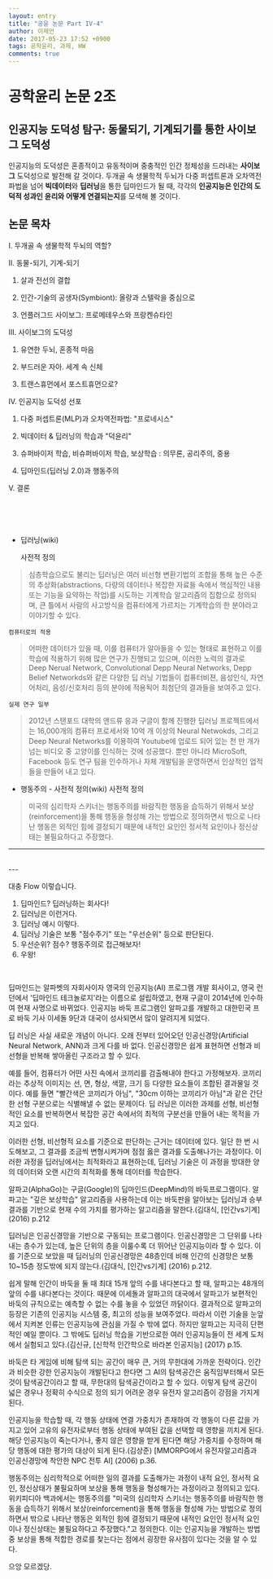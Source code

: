 ```yaml
---
layout: entry
title: "공윤 논문 Part IV-4"
author: 이제언
date: 2017-05-23 17:52 +0900
tags: 공학윤리, 과제, HW
comments: true
---
```


# 공학윤리 논문 2조
## 인공지능 도덕성 탐구: 동물되기, 기계되기를 통한 사이보그 도덕성

 인공지능의 도덕성은 혼종적이고 유동적이며 중충적인 인간 정체성을 드러내는 **사이보그** 도덕성으로 발전해 갈 것이다. 두개골 속 생물학적 두뇌가 다중 퍼셉트론과 오차역전파법을 넘어 **빅데이터**와 **딥러닝**을 통한 딥마인드가 될 때, 각각의 **인공지능은 인간의 도덕적 성과인 윤리와 어떻게 연결되는지**를 모색해 볼 것이다.

## 논문 목차
I. 두개골 속 생물학적 두뇌의 역할?

II. 동물-되기, 기계-되기

  1. 살과 전선의 결합

  2. 인간-기술의 공생자(Symbiont): 올랑과 스텔락을 중심으로

  3. 언플러그드 사이보그: 프로메테우스와 프랑켄슈타인

III. 사이보그의 도덕성

  1. 유연한 두뇌, 혼종적 마음

  2. 부드러운 자아. 세계 속 신체

  3. 트랜스휴먼에서 포스트휴먼으로?

IV. 인공지능 도덕성 선포

  1. 다중 퍼셉트론(MLP)과 오차역전파법: "프로네시스"

  2. 빅데이터 & 딥러닝의 학습과 "덕윤리"

  3. 슈퍼바이저 학습, 비슈퍼바이저 학습, 보상학습 : 의무론, 공리주의, 중용

  4. 딥마인드(딥러닝 2.0)과 행동주의

V. 결론
<br>  
<br>  
<br>  

* 딥러닝(wiki)	

    사전적 정의

>심층학습으로도 불리는 딥러닝은 여러 비선형 변환기법의 조합을 통해 높은 수준의 추상화(abstractions, 다량의 데이터나 복잡한 자료들 속에서 핵심적인 내용 또는 기능을 요약하는 작업)를 시도하는 기계학습 알고리즘의 집합으로 정의되며, 큰 틀에서 사람의 사고방식을 컴퓨터에게 가르치는 기계학습의 한 분야라고 이야기할 수 있다.

	컴퓨터로의 적용

>어떠한 데이터가 있을 때, 이를 컴퓨터가 알아들을 수 있는 형태로 표현하고 이를 학습에 적용하기 위해 많은 연구가 진행되고 있으며, 이러한 노력의 결과로 Deep Nerual Network, Convolutional Depp Neural Networks, Depp Belief Networkds와 같은 다양한 딥 러닝 기법들이 컴퓨터비젼, 음성인식, 자연어처리, 음성/신호처리 등의 분야에 적용됙어 최첨단의 결과들을 보여주고 있다.

	실제 연구 일부

>2012년 스탠포드 대학의 앤드류 응과 구글이 함께 진행한 딥러닝 프로젝트에서는 16,000개의 컴퓨터 프로세서와 10억 개 이상의 Neural Netwokds, 그리고 Deep Neural Networks를 이용하여 Youtube에 업로드 되어 있는 천 만 개가 넘는 비디오 중 고양이를 인식하는 것에 성공했다. 뿐만 아니라 MicroSoft, Facebook 등도 연구 팀을 인수하거나 자체 개발팀을 운영하면서 인상적인 업적들을 만들어 내고 있다.



* 행동주의 - 사전적 정의(wiki)
사전적 정의
	
>미국의 심리학자 스키너는 행동주의를 바람직한 행동을 습득하기 위해서 보상(reinforcement)을 통해 행동을 형성해 가는 방법으로 정의하면서 밖으로 나타난 행동은 외적인 힘에 결정되기 때문에 내적인 요인인 정서적 요인이나 정신상태는 불필요하다고 주장했다.

---
<br>
---

대충 Flow 이렇습니다.  
1. 딥마인드? 딥러닝하는 회사다!  
2. 딥러닝은 이런거다.  
3. 딥러닝 예시 이렇다.  
4. 딥러닝 기술은 보통 "점수주기" 또는 "우선순위" 등으로 판단된다.  
5. 우선순위? 점수? 행동주의로 접근해보자!  
6. 우왕!

<br>  


딥마인드는 알파벳의 자회사이자 영국의 인공지능(AI) 프로그램 개발 회사이고, 영국 런던에서 '딥마인드 테크놀로지'라는 이름으로 설립하였고, 현재 구글이 2014년에 인수하여 현재 사명으로 바뀌었다. 인공지능 바둑 프로그램인 알파고를 개발하고 대한민국 프로 바둑 기사 이세돌 9단과 대국이 성사되면서 많이 알려지게 되었다.

딥 러닝은 사실 새로운 개념이 아니다. 오래 전부터 있어오던 인공신경망(Artificial Neural Network, ANN)과 크게 다를 바 없다. 인공신경망은 쉽게 표현하면 선형과 비선형을 반복해 쌓아올린 구조라고 할 수 있다.

예를 들어, 컴퓨터가 어떤 사진 속에서 코끼리를 검출해내야 한다고 가정해보자. 코끼리라는 추상적 이미지는 선, 면, 형상, 색깔, 크기 등 다양한 요소들이 조합된 결과물일 것이다. 예를 들면 "빨간색은 코끼리가 아님", "30cm 이하는 코끼리가 아님"과 같은 간단한 선형 구분으로는 식별해낼 수 없는 문제이다. 딥 러닝은 이러한 과제를 선형, 비선형적인 요소를 반복하면서 복잡한 공간 속에서의 최적의 구분선을 만들어 내는 목적을 가지고 있다.

이러한 선형, 비선형적 요소를 기준으로 판단하는 근거는 데이터에 있다. 일단 한 번 시도해보고, 그 결과를 조금씩 변형시켜가며 점점 옳은 결과를 도출해나가는 과정이다. 이러한 과정을 딥러닝에서는 최적화라고 표현하는데, 딥러닝 기술은 이 과정을 방대한 양의 데이터와 오랜 시간의 최적화를 통해 데이터를 학습한다.

알파고(AlphaGo)는 구글(Google)의 딥마인드(DeepMind)의 바둑프로그램이다. 알파고는 "깊은 보상학습" 알고리즘을 사용하는데 이는 바둑판을 알아보는 딥러닝과 승부 결과를 기반으로 현재 수의 가치를 평가하는 알고리즘을 말한다.(김대식, [인간vs기계] (2016) p.212

딥러닝은 인공신경망을 기반으로 구동되는 프로그램이다. 인공신경망은 그 단위를 나타내는 층수가 있는데, 높은 단위의 층을 이룰수록 더 뛰어난 인공지능이라 할 수 있다. 이를 기준으로 보았을 때 딥러닝의 인공신경망은 48층인데 비해 인간의 신경망은 보통 10~15층 정도밖에 되지 않는다.(김대식, [인간vs기계] (2016) p.212.

쉽게 말해 인간이 바둑을 둘 때 최대 15개 앞의 수를 내다본다고 할 때, 알파고는 48개의 앞의 수를 내다본다는 것이다. 때문에 이세돌과 알파고의 대국에서 알파고가 보편적인 바둑의 규칙으로는 예측할 수 없는 수를 놓을 수 있었던 까닭이다. 결과적으로 알파고의 등장은 기존의 인공지능 시스템 중, 최고의 성능을 보여주었다. 따라서 이런 기술을 눈앞에서 지켜본 인류는 인공지능에 관심을 가질 수
밖에 없다. 하지만 알파고는 지극히 단편적인 예일 뿐이다. 그 밖에도 딥러닝 학습을 기반으로한 여러 인공지능들이 전 세계 도처에서 실험되고 있다.(김신규, [신학적 인간학으로 바라본 인공지능] (2017) p.15.

바둑은 타 게임에 비해 탐색 되는 공간이 매우 큰, 거의 무한대에 가까운 전략이다. 인간과 비슷한 강한 인공지능이 개발된다고 한다면 그 AI의 탐색공간은 움직임부터해서 모든 것이 탐색공간이라고 할 때, 무한대의 탐색공간이라고 할 수 있다. 이렇게 탐색 공간이 넓은 경우나 정확히 수식으로 정의 되기 어려운 경우 유전자 알고리즘이 강점을 가지게 된다.

인공지능을 학습할 때, 각 행동 상태에 연결 가중치가 존재하여 각 행동이 다른 값을 가지고 있어 고유의 유전자로부터 행동 상태에 부여된 값을 선택할 때 영향을 끼치게 된다. 해당 인공지능이 죽는다거나, 좋지 않은 영향을 받게 된다면 해당 가중치를 수정하며 해당 행동에 대한 평가의 대상이 되게 된다.(김상준) [MMORPG에서 유전자알고리즘과 인공신경망에 착안한 NPC 전투 AI] (2006) p.36.

행동주의는 심리학적으로 어떠한 일의 결과를 도출해가는 과정이 내적 요인, 정서적 요인, 정신상태가 불필요하며 보상을 통해 행동을 형성해가는 과정이라고 정의되고 있다. 위키피디아 백과에서는 행동주의를 "미국의 심리학자 스키너는 행동주의를 바람직한 행동을 습득하기 위해서 보상(reinforcement)을 통해 행동을 형성해 가는 방법으로 정의하면서 밖으로 나타난 행동은 외적인 힘에 결정되기 때문에 내적인 요인인 정서적 요인이나 정신상태는 불필요하다고 주장했다."고 정의한다. 이는 인공지능을 개발하는 방법 중 보상을 통해 적합한 경로를 찾는다는 점에서 굉장한 유사점이 있다는 것을 알 수 있다.

으앙 모르겠당.